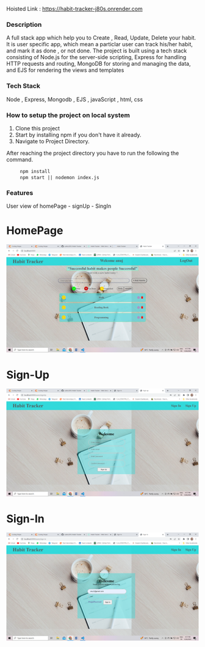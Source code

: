 Hoisted Link : https://habit-tracker-j80s.onrender.com


### Description

A full stack app which help you to Create , Read, Update, Delete your habit. It is user specific app, which mean a particlar user can track his/her habit, and mark it as
done , or not done. The project is built using a tech stack consisting of Node.js for the server-side scripting, Express for handling HTTP requests and routing, MongoDB 
for storing and managing the data, and EJS for rendering the views and templates


### Tech Stack

Node , Express, Mongodb , EJS , javaScript , html, css

### How to setup the project on local system

  1. Clone this project
  2. Start by installing npm if you don't have it already.
  3. Navigate to Project Directory.

After reaching the project directory you have to run the following the command.
   ```` 
        npm install 
        npm start || nodemon index.js
   ````


### Features

  User view of homePage - signUp - SingIn
  
  # HomePage
  ![HomeHabitTracker](https://github.com/subho2001/Habit-Tracker/blob/main/assets/images/home.png)
  
  # Sign-Up
  ![sign_upHabitTracker](https://github.com/subho2001/Habit-Tracker/blob/main/assets/images/signup.png)

  # Sign-In
  ![sign_inHabitTracker](https://github.com/subho2001/Habit-Tracker/blob/main/assets/images/singin.png)
  
